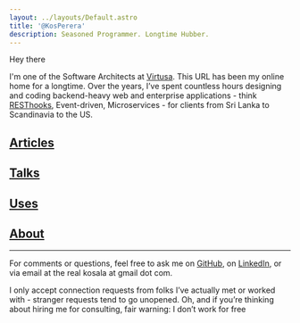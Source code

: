 ```yaml
---
layout: ../layouts/Default.astro
title: '@KosPerera'
description: Seasoned Programmer. Longtime Hubber.
---
```


Hey there <i class="fa-solid fa-hand-spock fa-lg"></i>

I'm one of the Software Architects at [Virtusa](https://www.virtusa.com). This URL has been my online home for a longtime. Over the years, I’ve spent countless hours designing and coding backend-heavy web and enterprise applications - think [RESThooks](https://www.olioapps.com/blog/rest-hooks), Event-driven, Microservices - for clients from Sri Lanka to Scandinavia to the US.


## [Articles](/articles/)
## [Talks](/talks/)
## [Uses](/uses/)

## [About](/about/)

---

For comments or questions, feel free to ask me on [GitHub](https://github.com/kosperera/ama/), on [LinkedIn](https://www.linkedin.com/in/kosperera), or via email at the real kosala at gmail dot com.

I only accept connection requests from folks I’ve actually met or worked with - stranger requests tend to go unopened. Oh, and if you’re thinking about hiring me for consulting, fair warning: I don’t work for free <i class="fa-solid fa-face-smile-wink fa-lg"></i>

